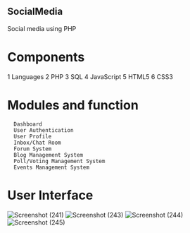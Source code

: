 ## SocialMedia
Social media using PHP 


# Components
1 Languages
2 PHP 
3 SQL 
4 JavaScript 
5 HTML5
6 CSS3

# Modules and function 

      Dashboard
      User Authentication
      User Profile
      Inbox/Chat Room
      Forum System
      Blog Management System
      Poll/Voting Management System
      Events Management System


# User Interface

![Screenshot (241)](https://github.com/AshishJadhav45/SocialMedia/assets/77589461/726b61fe-f5bd-4336-8ff9-24a5b77617e1)
![Screenshot (243)](https://github.com/AshishJadhav45/SocialMedia/assets/77589461/41b39ae0-e4a0-4360-988c-74f89f4c8aeb)
![Screenshot (244)](https://github.com/AshishJadhav45/SocialMedia/assets/77589461/968c191f-e655-4d7e-946e-8b9a65b7837c)
![Screenshot (245)](https://github.com/AshishJadhav45/SocialMedia/assets/77589461/4a682cad-452b-4602-bed8-9efd049ac88c)



